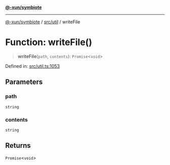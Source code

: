 [**@-xun/symbiote**](../../../README.md)

***

[@-xun/symbiote](../../../README.md) / [src/util](../README.md) / writeFile

# Function: writeFile()

> **writeFile**(`path`, `contents`): `Promise`\<`void`\>

Defined in: [src/util.ts:1053](https://github.com/Xunnamius/symbiote/blob/51eddb5973356cb1aa2a534c04d214fae24d5526/src/util.ts#L1053)

## Parameters

### path

`string`

### contents

`string`

## Returns

`Promise`\<`void`\>
